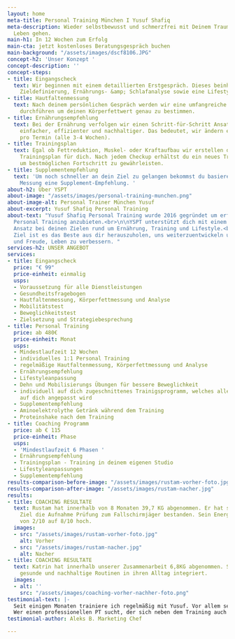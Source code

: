```yaml
---
layout: home
meta-title: Personal Training München I Yusuf Shafiq
meta-description: Wieder selbstbewusst und schmerzfrei mit Deinem Traumkörper durchs
  Leben gehen.
main-h1: In 12 Wochen zum Erfolg
main-cta: jetzt kostenloses Beratungsgespräch buchen
main-background: "/assets/images/dscf8106.JPG"
concept-h2: 'Unser Konzept '
concept-description: ''
concept-steps:
- title: Eingangscheck
  text: Wir beginnen mit einem detaillierten Erstgespräch. Dieses beinhaltet eine
    Zieldefinierung, Ernährungs- &amp; Schlafanalyse sowie eine Lifestyle-Optimierung.
- title: Hautfaltenmessung
  text: Nach deinem persönlichen Gespräch werden wir eine umfangreiche YPSI Hautfaltenmessung
    durchführen um deinen Körperfettwert genau zu bestimmen.
- title: Ernährungsempfehlung
  text: Bei der Ernährung verfolgen wir einen Schritt-für-Schritt Ansatz. Dies ist
    einfacher, effizienter und nachhaltiger. Das bedeutet, wir ändern eine Mahlzeit
    pro Termin (alle 3-4 Wochen).
- title: Trainingsplan
  text: Egal ob Fettreduktion, Muskel- oder Kraftaufbau wir erstellen den passenden
    Trainingsplan für dich. Nach jedem Checkup erhältst du ein neues Trainingsprogramm
    um bestmöglichen Fortschritt zu gewährleisten.
- title: Supplementempfehlung
  text: 'Um noch schneller an dein Ziel zu gelangen bekommst du basierend auf deiner
    Messung eine Supplement-Empfehlung. '
about-h2: Über YSPT
about-image: "/assets/images/personal-training-munchen.png"
about-image-alt: Personal Trainer München Yusuf
about-excerpt: Yusuf Shafiq Personal Training
about-text: "Yusuf Shafiq Personal Training wurde 2016 gegründet um erfolgsorientiertes
  Personal Training anzubieten.<br>\n\nYSPT unterstützt dich mit einem ganzheitlichen
  Ansatz bei deinen Zielen rund um Ernährung, Training und Lifestyle.<br>\n\nUnser
  Ziel ist es das Beste aus dir herauszuholen, uns weiterzuentwickeln und mit Spaß
  und Freude, Leben zu verbessern. "
services-h2: UNSER ANGEBOT
services:
- title: Eingangscheck
  price: "€ 99"
  price-einheit: einmalig
  usps:
  - Voraussetzung für alle Dienstleistungen
  - Gesundheitsfragebogen
  - Hautfaltenmessung, Körperfettmessung und Analyse
  - Mobilitätstest
  - Beweglichkeitstest
  - Zielsetzung und Strategiebesprechung
- title: Personal Training
  price: ab 480€
  price-einheit: Monat
  usps:
  - Mindestlaufzeit 12 Wochen
  - individuelles 1:1 Personal Training
  - regelmäßige Hautfaltenmessung, Körperfettmessung und Analyse
  - Ernährungsempfehlung
  - Lifestyleanpassung
  - Dehn und Mobilisierungs Übungen für bessere Beweglichkeit
  - individuell auf dich zugeschnittenes Trainigsprogramm, welches alle 3-4 Wochen
    auf dich angepasst wird
  - Supplementempfehlung
  - Aminoelektrolythe Getränk während dem Training
  - Proteinshake nach dem Training
- title: Coaching Programm
  price: ab € 115
  price-einheit: Phase
  usps:
  - 'Mindestlaufzeit 6 Phasen '
  - Ernährungsempfehlung
  - Trainingsplan - Training in deinem eigenen Studio
  - Lifestyleanpassungen
  - Supplementempfehlung
results-comparison-before-image: "/assets/images/rustam-vorher-foto.jpg"
results-comparison-after-image: "/assets/images/rustam-nacher.jpg"
results:
- title: COACHING RESULTATE
  text: Rustam hat innerhalb von 8 Monaten 39,7 KG abgenommen. Er hat sein großes
    Ziel die Aufnahme Prüfung zum Fallschirmjäger bestanden. Sein Energielevel ist
    von 2/10 auf 8/10 hoch.
  images:
  - src: "/assets/images/rustam-vorher-foto.jpg"
    alt: Vorher
  - src: "/assets/images/rustam-nacher.jpg"
    alt: Nacher
- title: COACHING RESULTATE
  text: Katrin hat innerhalb unserer Zusammenarbeit 6,8KG abgenommen. Sie hat neue
    gesunde und nachhaltige Routinen in ihren Alltag integriert.
  images:
  - alt: ''
    src: "/assets/images/coaching-vorher-nachher-foto.png"
testimonial-text: |-
  Seit einigen Monaten trainiere ich regelmäßig mit Yusuf. Vor allem seine große fachliche Kompetenz im Bereich der Hautfaltenmessung, der Ernährungsberatung und dem Krafttraining haben mich gleich von Anfang an überzeugt. Bei seinem Before & After Trainingsprogramm erfolgt dazu eine regelmäßige Hautfaltenmessung – Yusuf entwickelt daraus einen für mich individuell abgestimmten und sehr strukturierten Trainings- und Ernährungsplan und berät mich dazu mit wertvollen Tipps, Trainingsübungen und Ernährungshacks. Er nimmt sich dabei viel Zeit und geht auf meine über die Zeit hinweg verändernden Trainingsbedürfnisse optimal ein, um so meine gesetzten Ziele zu erreichen. Man merkt hier sofort seine fundierte Ausbildung und sein großes Know-how.
  Wer einen professionellen PT sucht, der sich neben dem Training auch noch hervorragend mit Ernährung & Supplements auskennt und sich auf die individuellen Bedürfnisse einstellt, der ist bei Yusuf auf jeden Fall bestens aufgehoben. Ich kann Yusuf zu 100% weiterempfehlen.
testimonial-author: Aleks B. Marketing Chef

---
```

